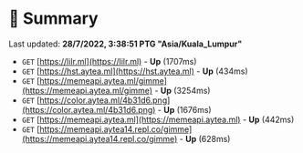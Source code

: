 # 📖 Summary
Last updated: **28/7/2022, 3:38:51 PTG "Asia/Kuala_Lumpur"**

- `GET` [https://lilr.ml](https://lilr.ml) - **Up** (1707ms)
- `GET` [https://hst.aytea.ml](https://hst.aytea.ml) - **Up** (434ms)
- `GET` [https://memeapi.aytea.ml/gimme](https://memeapi.aytea.ml/gimme) - **Up** (3254ms)
- `GET` [https://color.aytea.ml/4b31d6.png](https://color.aytea.ml/4b31d6.png) - **Up** (1676ms)
- `GET` [https://memeapi.aytea.ml](https://memeapi.aytea.ml) - **Up** (442ms)
- `GET` [https://memeapi.aytea14.repl.co/gimme](https://memeapi.aytea14.repl.co/gimme) - **Up** (628ms)
